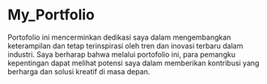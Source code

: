 # My_Portfolio
Portofolio ini mencerminkan dedikasi saya dalam mengembangkan keterampilan dan tetap terinspirasi oleh tren dan inovasi terbaru dalam industri. Saya berharap bahwa melalui portofolio ini, para pemangku kepentingan dapat melihat potensi saya dalam memberikan kontribusi yang berharga dan solusi kreatif di masa depan.
